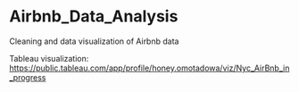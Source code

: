 # Airbnb_Data_Analysis
Cleaning and data visualization of Airbnb data

Tableau visualization: https://public.tableau.com/app/profile/honey.omotadowa/viz/Nyc_AirBnb_in_progress
